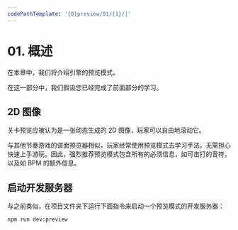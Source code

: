 ```yaml
---
codePathTemplate: '{0}preview/01/{1}/|'
---
```


# 01. 概述

在本章中，我们将介绍引擎的预览模式。

在这一部分中，我们假设您已经完成了前面部分的学习。

## 2D 图像

关卡预览应被认为是一张动态生成的 2D 图像，玩家可以自由地滚动它。

与其他节奏游戏的谱面预览器相似，玩家经常使用预览模式去学习手法，无需担心快速上手游玩。因此，强烈推荐预览模式包含所有的必须信息，如可击打的音符，以及如 BPM 的额外信息。

## 启动开发服务器

与之前类似，在项目文件夹下运行下面指令来启动一个预览模式的开发服务器：

```bash
npm run dev:preview
```
